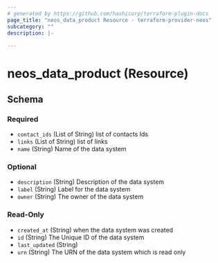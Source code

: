 ```yaml
---
# generated by https://github.com/hashicorp/terraform-plugin-docs
page_title: "neos_data_product Resource - terraform-provider-neos"
subcategory: ""
description: |-
  
---
```


# neos_data_product (Resource)





<!-- schema generated by tfplugindocs -->
## Schema

### Required

- `contact_ids` (List of String) list of contacts Ids
- `links` (List of String) list of links
- `name` (String) Name of the data system

### Optional

- `description` (String) Description of the data system
- `label` (String) Label for the data system
- `owner` (String) The owner of the data system

### Read-Only

- `created_at` (String) when the data system was created
- `id` (String) The Unique ID of the data system
- `last_updated` (String)
- `urn` (String) The URN of the data system which is read only
